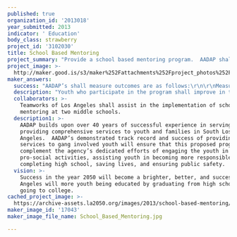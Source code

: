 ```yaml
---
published: true
organization_id: '2013018'
year_submitted: 2013
indicator: ' Education'
body_class: strawberry
project_id: '3102030'
title: School Based Mentoring
project_summary: "Provide a school based mentoring program.  AADAP shall target children and youth ages 7 to 15 years of age. The children and youth are identified as being at risk of failing or dropping out of school, at risk of joining a gang or using drugs.\r\n\r\n\r\nProgram Goals:\r\n1. Strengthen the social, emotional, cognitive and behavioral competencies of children living in poverty;\r\n2. Improve the children’s commitment to school and to academic achievement;\r\n3. Improve the children’s understanding of healthy standards of behavior;\r\n4. Improve each child’s resilience, self-efficacy and sense of the future; and\r\n5. Strengthen each child’s sense of self-worth.\r\n6. Help reduce the negative impact of an absent mother or father on a child’s well-being and life potential. \r\n  7. Help reduce the negative impact of poverty and other socio-economic stressors on child’s social and emotional well-being, academic performance, and ability to develop essential life competencies.\r\n8. Increase opportunities for every child’s success in school and in life. \r\n9. Help youth develop self-esteem, motivation, and self-management skills to work towards high school graduation and higher education.\r\n\r\nAADAP's School-Based Mentoring Program supports economically and educationally disadvantaged children in public elementary and middle schools with volunteer mentors who spend at least one hour per week at the school for the entire school year. The mentor and the youth meet for a one-to-one mentoring in the classroom, school library, school computer room, neighborhood community center, or other set location. They shall meet once a week to read together, play sports, play games, or simply talk about life and personal issues – just as friends do. \r\n\r\n\r\nMentoring Activities include but is not limited to the following:\r\n\r\n*  Arts and crafts\r\n*  Team Building\r\n*  Goal setting\r\n*  Conflict resolution\r\n*  Motivation\r\n*  Cultural diversity and sensitivity\r\n*  Communication skills\r\n*  Leadership development \r\n*  Self-esteem enhancement\r\n*  Career exposure/awareness\r\n*  College exposure/awareness\r\n*  Community service\r\n*  Social events or field trips\r\n\r\n\r\nThe youth we serve are some of the most disadvantaged in South Los Angeles.\r\n\r\n•\tWe are serving youth who are not attending school. \r\n•\tWe are serving youth living below the federal poverty level. \r\n•\tWe are serving youth whose parents are incarcerated.\r\n•\tWe are serving youth whose father and/or mother have abandon them.\r\n•\tWe are serving youth whose siblings have already joined gangs and/or have been in juvenile detention. \r\n•\tWe are serving youth who are teased at school because of some physical or emotional problem that is evident to their peers. \r\n•\tWe are serving youth who are not allowed to play outside after school because the neighborhood they live in is so dangerous. \r\n•\tWe are serving youth who are being raised by grandparents.\r\n•\tWe are serving youth whose father and/or mother are using drugs.\r\n•\tWe are serving youth who are giving up on school and on life.\r\n\r\nThere is hope! Research shows that well-run mentoring programs are likely to be a powerful intervention for improving the well-being and academic and life skills of disadvantaged youth. It also states that youth in mentoring programs have higher levels of functioning including higher scholastic competence and grades, fewer days of class missed, lower levels of substance abuse, more positive peer and parent relationships, and less physical aggression. \r\n\r\nYouth who participate in the program show dramatic improvements in their daily lives.\r\n\r\n•\t85% made progress in their overall school performance.\r\n•\t74% participated in class more.\r\n•\t58% improved their classroom behavior.\r\n•\t58% had a better sense and interest in the future. \r\n•\t64% developed more positive attitudes towards school.\r\n•\t64% developed higher levels of self-confidence.\r\n•\t80% avoid adolescent pregnancy; \r\n•\t84% experience higher levels of self-esteem; \r\n•\t76% do not begin using alcohol and drugs \r\n•\t62% become more aware of educational and career options; and\r\n•\t53% experience improved relationships with their peers and family members.\r\n\r\n\r\n"
project_image: >-
  http://maker.good.is/s3/maker%252Fattachments%252Fproject_photos%252Fimages%252F17043%252Fdisplay%252FSchool_Based_Mentoring.jpg=c570x385
maker_answers:
  success: "AADAP’s shall measure outcomes are as follows:\r\n\r\nMeasurable Outcome\t                                                                  Impact \r\n• Limit the number of youth that become involved in gangs \t     80% \r\n• Youth will demonstrate better decision making skills                85% \r\n• Reduce the number of youth that experiment with drugs \t     50% \r\n• Youth shall increase school attendance                                        85%\r\n• Youth shall improve in overall school academic                          80%            \r\n• Youth shall increase their self esteem                                             86%\r\n• Youth shall improve their social skills                                             85%\r\n\r\n\r\n\r\n"
  description: "Youth who participate in the program shall improve in the following areas and therefore benefit Los Angeles.\r\n\r\n•\t85% made progress in their overall school performance.\r\n•\t74% participated in class more.\r\n•\t58% improved their classroom behavior.\r\n•\t58% had a better sense and interest in the future. \r\n•\t64% developed more positive attitudes towards school.\r\n•\t64% developed higher levels of self-confidence.\r\n•\t80% avoid adolescent pregnancy; \r\n•\t84% experience higher levels of self-esteem; \r\n•\t76% do not begin using alcohol and drugs \r\n•\t62% become more aware of educational and career options; and\r\n•\t53% experience improved relationships with their peers and family members.\r\n"
  collaborators: >-
    Teamworks of Los Angeles shall assist in the implementation of school base
    mentoring at two middle schools.
  description1: >-
    AADAP builds upon over 40 years of successful experience in serving and
    providing comprehensive services to youth and families in South Los
    Angeles.  AADAP’s demonstrated track record and success of providing
    services to gang involved youth will ensure that this proposed program will
    complement the agency’s dedicated efforts of engaging the youth in
    pro-social activities, assisting youth in becoming more responsible and
    completing high school, saving lives, and ensuring public safety.  
  vision: >-
    Success in the year 2050 will become a brighter, better, and successful Los
    Angeles will more youth being educated by graduating from high school and
    going to college.
cached_project_image: >-
  https://archive-assets.la2050.org/images/2013/school-based-mentoring/maker.good.is/s3/maker%252Fattachments%252Fproject_photos%252Fimages%252F17043%252Fdisplay%252FSchool_Based_Mentoring.jpg=c570x385.jpg
maker_image_id: '17043'
maker_image_file_name: School_Based_Mentoring.jpg

---
```

